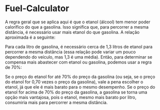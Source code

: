 # Fuel-Calculator

A regra geral que se aplica aqui é que o etanol (álcool) tem menor poder calorífico do que a gasolina. Isso significa que, para percorrer a mesma distância, é necessário usar mais etanol do que gasolina. A relação aproximada é a seguinte:

Para cada litro de gasolina, é necessário cerca de 1,3 litros de etanol para percorrer a mesma distância (essa relação pode variar um pouco dependendo do veículo, mas 1,3 é uma média).
Então, para determinar se compensa mais abastecer com etanol ou gasolina, podemos usar a regra de 70%:

Se o preço do etanol for até 70% do preço da gasolina (ou seja, se o preço do etanol for 0,70 vezes o preço da gasolina), vale a pena escolher o etanol, já que ele é mais barato para o mesmo desempenho.
Se o preço do etanol for acima de 70% do preço da gasolina, a gasolina se torna uma opção mais vantajosa, pois o etanol, mesmo mais barato por litro, consumiria mais para percorrer a mesma distância.
